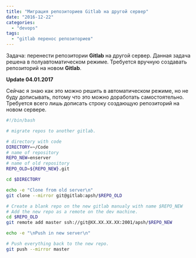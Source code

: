 ```yaml
---
title: "Миграция репозиториев Gitlab на другой сервер"
date: "2016-12-22"
categories:
  - "devops"
tags:
  - "gitlab перенос репозиториев"
---
```


<!--more-->

Задача: перенести репозитории **Gitlab** на другой сервер. Данная задача решена в полуавтоматическом режиме.
Требуется вручную создавать репозиторий на новом **Gitlab**.

**Update 04.01.2017**

Сейчас я знаю как это можно решить в автоматическом режиме, но не буду дописывать, потому что это можно доработать самостоятельно.
Требуется всего лишь дописать строку создающую репозиторий на новом сервере.

```bash
#!/bin/bash

# migrate repos to another gitlab.

# directory with code
DIRECTORY=~/Code
# name of repository
REPO_NEW=enserver
# name of old repository
REPO_OLD=${REPO_NEW}.git

cd $DIRECTORY

echo -e "Clone from old server\n"
git clone --mirror git@gitlab:apsh/$REPO_OLD

# Create a blank repo on the new gitlab manualy with name $REPO_NEW
# Add the new repo as a remote on the dev machine.
cd $REPO_OLD
git remote add master ssh://git@XX.XX.XX.XX:2001/apsh/$REPO_NEW

echo -e "\nPush in new server\n"

# Push everything back to the new repo.
git push --mirror master

```

